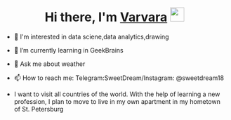 <h1 align="center">Hi there, I'm <a href="https://daniilshat.ru/" target="_blank">Varvara</a> 
<img src="https://github.com/blackcater/blackcater/raw/main/images/Hi.gif" height="32"/></h1>

- 👀 I'm interested in data sciene,data analytics,drawing

- 🌱 I’m currently learning in GeekBrains
  
- 💬 Ask me about weather
  
- 📫 How to reach me: Telegram:SweetDream/Instagram: @sweetdream18
  
- I want to visit all countries of the world. With the help of learning a new profession, I plan to move to live in my own apartment in my hometown of St. Petersburg
